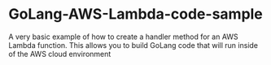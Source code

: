 # GoLang-AWS-Lambda-code-sample
A very basic example of how to create a handler method for an AWS Lambda function. This allows you to build GoLang code that will run inside of the AWS cloud environment

